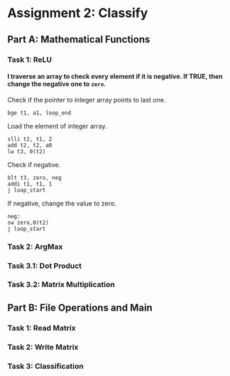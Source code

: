 # Assignment 2: Classify

## Part A: Mathematical Functions
### Task 1: ReLU
#### I traverse an array to check every element if it is negative. If TRUE, then change the negative one to `zero`.

Check if the pointer to integer array points to last one.
```
bge t1, a1, loop_end
```
Load the element of integer array.
```
slli t2, t1, 2
add t2, t2, a0
lw t3, 0(t2)
```
Check if negative.
```
blt t3, zero, neg
addi t1, t1, 1
j loop_start
```
If negative, change the value to zero.
```
neg:
sw zero,0(t2)
j loop_start
```
### Task 2: ArgMax
### Task 3.1: Dot Product
### Task 3.2: Matrix Multiplication
## Part B: File Operations and Main
### Task 1: Read Matrix
### Task 2: Write Matrix
### Task 3: Classification
